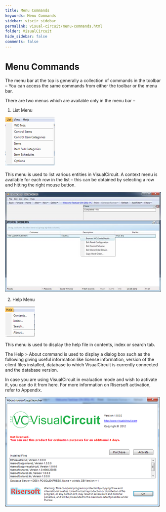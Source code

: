 ```yaml
---
title: Menu Commands
keywords: Menu Commands
sidebar: viscir_sidebar
permalink: visual-circuit/menu-commands.html
folder: VisualCircuit
hide_sidebar: false
comments: false
---
```


# Menu Commands



The menu bar at the top is generally a collection of commands in the toolbar – You can access the same commands from either the toolbar or the menu bar.

There are two menus which are available only in the menu bar –

1.  List Menu

![](/images/menu-command-list.png)

This menu is used to list various entities in VisualCircuit.  A context menu is available for each row in the list – this can be obtained by selecting a row and hitting the right mouse button.

![](/images/menu-command-list-entities.png)

2.  Help Menu

![](/images/menu-command-help.png)

This menu is used to display the help file in contents, index or search tab.



The Help > About command is used to display a dialog box such as the following giving useful information like license information, version of the client files installed, database to which VisualCircuit is currently connected and the database version.



In case you are using VisualCircuit in evaluation mode and wish to activate it, you can do it from here. For more information on Risersoft activation, refer to Appendix.


![](/images/menu-command-about.png)
